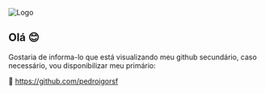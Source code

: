
![Logo](https://github.com/Anmol-Baranwal/Cool-GIFs-For-GitHub/assets/74038190/80728820-e06b-4f96-9c9e-9df46f0cc0a5)


## Olá 😊

Gostaria de informa-lo que está visualizando meu github secundário, caso necessário, vou disponibilizar meu primário:

🔗 https://github.com/pedroigorsf
